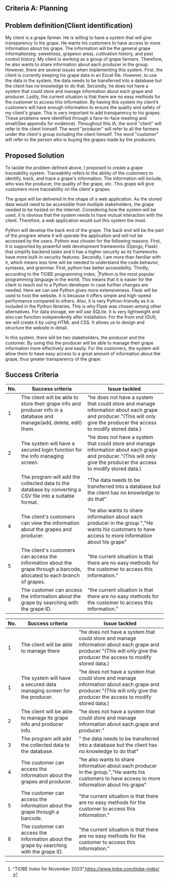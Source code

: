 ## Criteria A: Planning

## Problem definition(Client identification)
My client is a grape farmer. He is willing to have a system that will give transparency to his grape. He wants his customers to have access to more information about his grape. The information will be the general grape information(eg. sweetness, grapeion area), cultivation history, and pest control history. My client is working as a group of grape farmers. Therefore, he also wants to share information about each producer in the group. 
However, there are several issues when implementing this system. First, the client is currently keeping his grape data in an Excel file. However, to use the data in the system, the data needs to be transferred into a database but the client has no knowledge to do that. Secondly, he does not have a system that could store and manage information about each grape and producer. Lastly, the current situation is that there are no easy methods for the customer to access this information.
By having this system my client’s customers will have enough information to ensure the quality and safety of my client's grape. This is very important to add transparency to his grapes. These problems were identified through a face-to-face meeting and email(See appendix for evidence). Throughout this IA, the word "client" will refer to the client himself. The word "producer" will refer to all the farmers under the client's group including the client himself. The word "customer" will refer to the person who is buying the grapes made by the producers.



## Proposed Solution

To tackle the problem defined above, I proposed to create a grape traceability system. Traceability refers to the ability of the customers to identify, track, and trace a grape's information. The information will include, who was the producer, the quality of the grape, etc. This grape will give customers more traceability on the client's grapes.

The grape will be delivered in the shape of a web application. As the stored data would need to be accessible from multiple stakeholders, the grape needed to be hosted on the internet. Considering how the system will be used, it is obvious that the system needs to have mutual interaction with the client. Therefore, a web application would suit this system the most.

Python will develop the back end of the grape. The back end will be the part of the program where it will operate the application and will not be accessed by the users. Python was chosen for the following reasons. First, it is supported by powerful web development frameworks (Django, Flask) that simplify backend tasks and it has a higher security as its frameworks have more built-in security features. Secondly, I am more than familiar with it, which means less time will be needed to understand the code behavior, syntaxes, and grammar. First, python has better accessibility. Thirdly, according to the TIOBE programming index, [^8]Python is the most popular programming language in the world. This means that it is easier for the client to reach out to a Python developer in case further changes are needed. Here we can see Python gives more extensiveness. Flask will be used to host the website. It is because it offers simple and high-speed performance compared to others. Also, it is very Python-friendly as it is included in the Python libraries. This is why Flask was chosen among other alternatives. For data storage, we will use SQLite. It is very lightweight and also can function independently after installation. For the front end (GUI), we will create it by using HTML and CSS. It allows us to design and structure the website in detail.

In this system, there will be two stakeholders, the producer and the customer. By using this the producer will be able to manage their grape information more effectively and easily. For the customers, the system will allow them to have easy access to a great amount of information about the grape, thus greater transparency of the grape.



[^3]:Ijaz, Arslan. “JavaScript Vs. Python: Which One is Better? | by Arslan Ijaz | CodeX.” Medium, 20 September 2022, https://medium.com/codex/javascript-vs-python-which-one-is-better-b873f4e69583. Accessed 19 May 2023.

[^4]:Shah, Hardik. “6 Reasons Why Flask is Better Framework for Web Application Development.” Able, 1 December 2021, https://able.bio/hardikshah/6-reasons-why-flask-is-better-framework-for-web-application-development--cd398f73. Accessed 19 May 2023.

[^5]:SQL is 43 years old - here's 8 reasons we still use it today.” Blog, 28 April 2017, https://blog.sqlizer.io/posts/sql-43/. Accessed 19 May 2023.

[^6]:Goyal, Yashi. “Advantages of HTML | Top 10 Amazing Advantages of HTML.” eduCBA, https://www.educba.com/advantages-of-html/. Accessed 19 May 2023.

[^7]:“What Is CSS and Why Should You Use It?” Devmountain, https://devmountain.com/blog/what-is-css-and-why-use-it/. Accessed 19 May 2023.

[^8]:"TIOBE Index for November 2023",https://www.tiobe.com/tiobe-index/



## Success Criteria
| No. | Success criteria	         | Issue tackled       |
|----------------------------|---------------------------------|----------------|
| 1 | The client will be able to store their grape info and producer info in a database and manage(add, delete, edit) them. | "he does not have a system that could store and manage information about each grape and producer."(This will only give the producer the access to modify stored data.)  | 
| 2 | The system will have a secured login function for the info managing screen. | "he does not have a system that could store and manage information about each grape and producer."(This will only give the producer the access to modify stored data.)  | 
| 3 | The program will add the collected data to the database by converting a CSV file into a suitable format.  | "The data needs to be transferred into a database but the client has no knowledge to do that"  | 
| 4 | The client's customers can view the information about the grapes and producer.  |"he also wants to share information about each producer in the group.","He wants his customers to have access to more information about his grape" | 
| 5 | The client's customers can access the information about the grape through a barcode, allocated to each branch of grapes.  | "the current situation is that there are no easy methods for the customer to access this information." | 
| 6 | The customer can access the information about the grape by searching with the grape ID. | "the current situation is that there are no easy methods for the customer to access this information.” | 


| No. | Success criteria	         | Issue tackled       |
|----------------------------|---------------------------------|----------------|
| 1 | The client will be able to manage there  | "he does not have a system that could store and manage information about each grape and producer."(This will only give the producer the access to modify stored data.)  | 
| 1 | The system will have a secured data managing screen for the producer.  | "he does not have a system that could store and manage information about each grape and producer."(This will only give the producer the access to modify stored data.)  | 
| 2 | The client will be able to manage its grape info and producer info. | "he does not have a system that could store and manage information about each grape and producer." | 
| 3 | The program will add the collected data to the database.  | " the data needs to be transferred into a database but the client has no knowledge to do that"  | 
| 4 | The customer can access the information about the grapes and producer.  |"he also wants to share information about each producer in the group.","He wants his customers to have access to more information about his grape" | 
| 5 | The customer can access the information about the grape through a barcode.  | "the current situation is that there are no easy methods for the customer to access this information." | 
| 6 | The customer can access the information about the grape by searching with the grape ID. | "the current situation is that there are no easy methods for the customer to access this information.” | 

